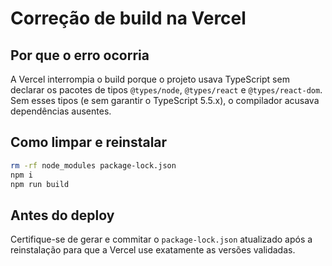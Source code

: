 # Correção de build na Vercel

## Por que o erro ocorria
A Vercel interrompia o build porque o projeto usava TypeScript sem declarar os pacotes de tipos `@types/node`, `@types/react` e `@types/react-dom`. Sem esses tipos (e sem garantir o TypeScript 5.5.x), o compilador acusava dependências ausentes.

## Como limpar e reinstalar
```bash
rm -rf node_modules package-lock.json
npm i
npm run build
```

## Antes do deploy
Certifique-se de gerar e commitar o `package-lock.json` atualizado após a reinstalação para que a Vercel use exatamente as versões validadas.
